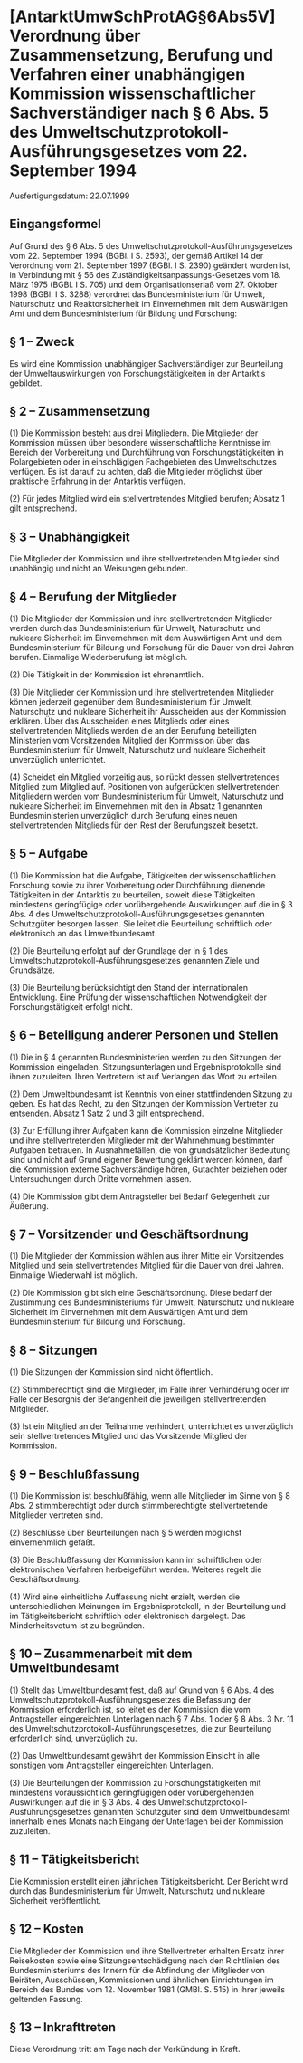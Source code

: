 # [AntarktUmwSchProtAG§6Abs5V] Verordnung über Zusammensetzung, Berufung und Verfahren einer unabhängigen Kommission wissenschaftlicher Sachverständiger nach § 6 Abs. 5 des Umweltschutzprotokoll-Ausführungsgesetzes vom 22. September 1994

Ausfertigungsdatum: 22.07.1999

 

## Eingangsformel

Auf Grund des § 6 Abs. 5 des Umweltschutzprotokoll-Ausführungsgesetzes vom 22. September 1994 (BGBl. I S. 2593), der gemäß Artikel 14 der Verordnung vom 21. September 1997 (BGBl. I S. 2390) geändert worden ist, in Verbindung mit § 56 des Zuständigkeitsanpassungs-Gesetzes vom 18. März 1975 (BGBl. I S. 705) und dem Organisationserlaß vom 27. Oktober 1998 (BGBl. I S. 3288) verordnet das Bundesministerium für Umwelt, Naturschutz und Reaktorsicherheit im Einvernehmen mit dem Auswärtigen Amt und dem Bundesministerium für Bildung und Forschung:


## § 1 – Zweck

Es wird eine Kommission unabhängiger Sachverständiger zur Beurteilung der Umweltauswirkungen von Forschungstätigkeiten in der Antarktis gebildet.


## § 2 – Zusammensetzung

(1) Die Kommission besteht aus drei Mitgliedern. Die Mitglieder der Kommission müssen über besondere wissenschaftliche Kenntnisse im Bereich der Vorbereitung und Durchführung von Forschungstätigkeiten in Polargebieten oder in einschlägigen Fachgebieten des Umweltschutzes verfügen. Es ist darauf zu achten, daß die Mitglieder möglichst über praktische Erfahrung in der Antarktis verfügen.

(2) Für jedes Mitglied wird ein stellvertretendes Mitglied berufen; Absatz 1 gilt entsprechend.


## § 3 – Unabhängigkeit

Die Mitglieder der Kommission und ihre stellvertretenden Mitglieder sind unabhängig und nicht an Weisungen gebunden.


## § 4 – Berufung der Mitglieder

(1) Die Mitglieder der Kommission und ihre stellvertretenden Mitglieder werden durch das Bundesministerium für Umwelt, Naturschutz und nukleare Sicherheit im Einvernehmen mit dem Auswärtigen Amt und dem Bundesministerium für Bildung und Forschung für die Dauer von drei Jahren berufen. Einmalige Wiederberufung ist möglich.

(2) Die Tätigkeit in der Kommission ist ehrenamtlich.

(3) Die Mitglieder der Kommission und ihre stellvertretenden Mitglieder können jederzeit gegenüber dem Bundesministerium für Umwelt, Naturschutz und nukleare Sicherheit ihr Ausscheiden aus der Kommission erklären. Über das Ausscheiden eines Mitglieds oder eines stellvertretenden Mitglieds werden die an der Berufung beteiligten Ministerien vom Vorsitzenden Mitglied der Kommission über das Bundesministerium für Umwelt, Naturschutz und nukleare Sicherheit unverzüglich unterrichtet.

(4) Scheidet ein Mitglied vorzeitig aus, so rückt dessen stellvertretendes Mitglied zum Mitglied auf. Positionen von aufgerückten stellvertretenden Mitgliedern werden vom Bundesministerium für Umwelt, Naturschutz und nukleare Sicherheit im Einvernehmen mit den in Absatz 1 genannten Bundesministerien unverzüglich durch Berufung eines neuen stellvertretenden Mitglieds für den Rest der Berufungszeit besetzt.


## § 5 – Aufgabe

(1) Die Kommission hat die Aufgabe, Tätigkeiten der wissenschaftlichen Forschung sowie zu ihrer Vorbereitung oder Durchführung dienende Tätigkeiten in der Antarktis zu beurteilen, soweit diese Tätigkeiten mindestens geringfügige oder vorübergehende Auswirkungen auf die in § 3 Abs. 4 des Umweltschutzprotokoll-Ausführungsgesetzes genannten Schutzgüter besorgen lassen. Sie leitet die Beurteilung schriftlich oder elektronisch an das Umweltbundesamt.

(2) Die Beurteilung erfolgt auf der Grundlage der in § 1 des Umweltschutzprotokoll-Ausführungsgesetzes genannten Ziele und Grundsätze.

(3) Die Beurteilung berücksichtigt den Stand der internationalen Entwicklung. Eine Prüfung der wissenschaftlichen Notwendigkeit der Forschungstätigkeit erfolgt nicht.


## § 6 – Beteiligung anderer Personen und Stellen

(1) Die in § 4 genannten Bundesministerien werden zu den Sitzungen der Kommission eingeladen. Sitzungsunterlagen und Ergebnisprotokolle sind ihnen zuzuleiten. Ihren Vertretern ist auf Verlangen das Wort zu erteilen.

(2) Dem Umweltbundesamt ist Kenntnis von einer stattfindenden Sitzung zu geben. Es hat das Recht, zu den Sitzungen der Kommission Vertreter zu entsenden. Absatz 1 Satz 2 und 3 gilt entsprechend.

(3) Zur Erfüllung ihrer Aufgaben kann die Kommission einzelne Mitglieder und ihre stellvertretenden Mitglieder mit der Wahrnehmung bestimmter Aufgaben betrauen. In Ausnahmefällen, die von grundsätzlicher Bedeutung sind und nicht auf Grund eigener Bewertung geklärt werden können, darf die Kommission externe Sachverständige hören, Gutachter beiziehen oder Untersuchungen durch Dritte vornehmen lassen.

(4) Die Kommission gibt dem Antragsteller bei Bedarf Gelegenheit zur Äußerung.


## § 7 – Vorsitzender und Geschäftsordnung

(1) Die Mitglieder der Kommission wählen aus ihrer Mitte ein Vorsitzendes Mitglied und sein stellvertretendes Mitglied für die Dauer von drei Jahren. Einmalige Wiederwahl ist möglich.

(2) Die Kommission gibt sich eine Geschäftsordnung. Diese bedarf der Zustimmung des Bundesministeriums für Umwelt, Naturschutz und nukleare Sicherheit im Einvernehmen mit dem Auswärtigen Amt und dem Bundesministerium für Bildung und Forschung.


## § 8 – Sitzungen

(1) Die Sitzungen der Kommission sind nicht öffentlich.

(2) Stimmberechtigt sind die Mitglieder, im Falle ihrer Verhinderung oder im Falle der Besorgnis der Befangenheit die jeweiligen stellvertretenden Mitglieder.

(3) Ist ein Mitglied an der Teilnahme verhindert, unterrichtet es unverzüglich sein stellvertretendes Mitglied und das Vorsitzende Mitglied der Kommission.


## § 9 – Beschlußfassung

(1) Die Kommission ist beschlußfähig, wenn alle Mitglieder im Sinne von § 8 Abs. 2 stimmberechtigt oder durch stimmberechtigte stellvertretende Mitglieder vertreten sind.

(2) Beschlüsse über Beurteilungen nach § 5 werden möglichst einvernehmlich gefaßt.

(3) Die Beschlußfassung der Kommission kann im schriftlichen oder elektronischen Verfahren herbeigeführt werden. Weiteres regelt die Geschäftsordnung.

(4) Wird eine einheitliche Auffassung nicht erzielt, werden die unterschiedlichen Meinungen im Ergebnisprotokoll, in der Beurteilung und im Tätigkeitsbericht schriftlich oder elektronisch dargelegt. Das Minderheitsvotum ist zu begründen.


## § 10 – Zusammenarbeit mit dem Umweltbundesamt

(1) Stellt das Umweltbundesamt fest, daß auf Grund von § 6 Abs. 4 des Umweltschutzprotokoll-Ausführungsgesetzes die Befassung der Kommission erforderlich ist, so leitet es der Kommission die vom Antragsteller eingereichten Unterlagen nach § 7 Abs. 1 oder § 8 Abs. 3 Nr. 11 des Umweltschutzprotokoll-Ausführungsgesetzes, die zur Beurteilung erforderlich sind, unverzüglich zu.

(2) Das Umweltbundesamt gewährt der Kommission Einsicht in alle sonstigen vom Antragsteller eingereichten Unterlagen.

(3) Die Beurteilungen der Kommission zu Forschungstätigkeiten mit mindestens voraussichtlich geringfügigen oder vorübergehenden Auswirkungen auf die in § 3 Abs. 4 des Umweltschutzprotokoll-Ausführungsgesetzes genannten Schutzgüter sind dem Umweltbundesamt innerhalb eines Monats nach Eingang der Unterlagen bei der Kommission zuzuleiten.


## § 11 – Tätigkeitsbericht

Die Kommission erstellt einen jährlichen Tätigkeitsbericht. Der Bericht wird durch das Bundesministerium für Umwelt, Naturschutz und nukleare Sicherheit veröffentlicht.


## § 12 – Kosten

Die Mitglieder der Kommission und ihre Stellvertreter erhalten Ersatz ihrer Reisekosten sowie eine Sitzungsentschädigung nach den Richtlinien des Bundesministeriums des Innern für die Abfindung der Mitglieder von Beiräten, Ausschüssen, Kommissionen und ähnlichen Einrichtungen im Bereich des Bundes vom 12. November 1981 (GMBl. S. 515) in ihrer jeweils geltenden Fassung.


## § 13 – Inkrafttreten

Diese Verordnung tritt am Tage nach der Verkündung in Kraft.
